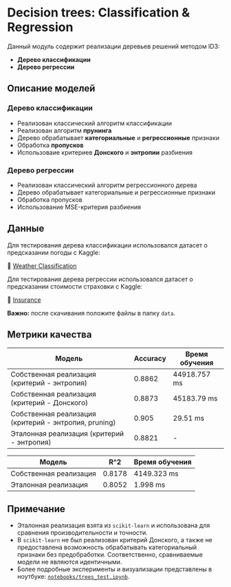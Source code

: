 # Decision trees: Classification & Regression
Данный модуль содержит реализации деревьев решений методом ID3:

- **Дерево классификации**
- **Дерево регрессии**

## Описание моделей

### Дерево классификации

- Реализован классический алгоритм классификации
- Реализован алгоритм **прунинга**
- Дерево обрабатывает **категориальные** и **регрессионные** признаки
- Обработка **пропусков**
- Использоваие критериев **Донского** и **энтропии** разбиения

### Дерево регрессии

- Реализован классический алгоритм регрессионного дерева
- Дерево обрабатывает категориальные и регрессионные признаки
- Обработка пропусков
- Использование MSE-критерия разбиения

## Данные

Для тестирования дерева классификации использовался датасет о предсказании погоды с Kaggle:

🔗 [Weather Classification](https://www.kaggle.com/datasets/nikhil7280/weather-type-classification)

Для тестирования дерева регрессии использовался датасет о предсказании стоимости страховки с Kaggle:

🔗 [Insurance](https://www.kaggle.com/datasets/mirichoi0218/insurance)

**Важно:** после скачивания положите файлы в папку `data`.

## Метрики качества


| Модель               | Accuracy | Время обучения |
|----------------------|-----------------------------|---------------------|
| Собственная реализация (критерий - энтропия)        | 0.8862                     | 44918.757 ms             |
| Собственная реализация (критерий - Донского)        | 0.8873                     | 45183.79 ms             |
| Собственная реализация (критерий - энтропия, pruning)       |  0.905                     | 29.51 ms             |
| Эталонная реализация  (критерий - энтропия)    | 0.8821                     | -            |


| Модель               | R^2 | Время обучения |
|----------------------|-----------------------------|---------------------|
| Собственная реализация       | 0.8178                    | 4149.323 ms           |
| Эталонная реализация     | 0.8052                     | 1.998 ms             |




## Примечание

- Эталонная реализация взята из `scikit-learn` и использована для сравнения производительности и точности.
- В `scikit-learn` не был реализован критерий Донского, а также не предоставлена возможность обрабатывать категориальный признаки без предобработки. Соответственно, сравниваемые модели не являются идентичными.
- Более подробные эксперименты и визуализации представлены в ноутбуке: [`notebooks/trees_test.ipynb`](../notebooks/trees_test.ipynb).
